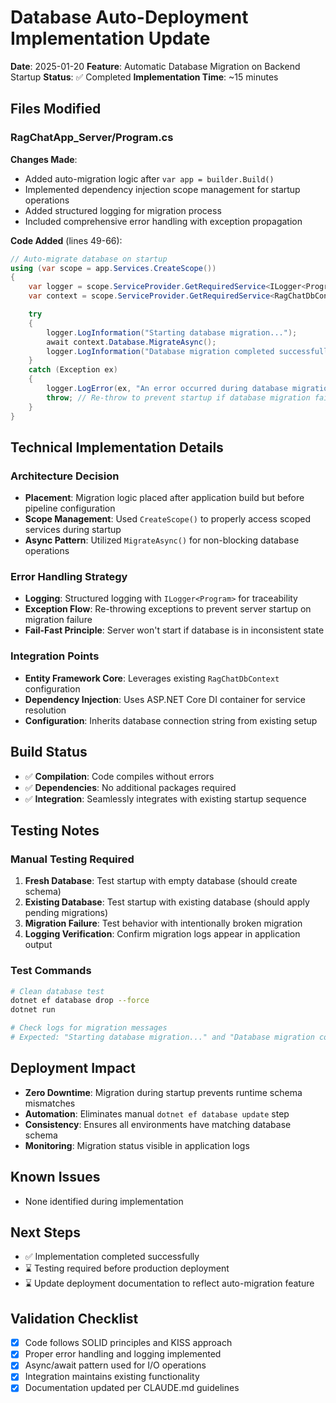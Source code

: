 # Database Auto-Deployment Implementation Update

**Date**: 2025-01-20
**Feature**: Automatic Database Migration on Backend Startup
**Status**: ✅ Completed
**Implementation Time**: ~15 minutes

## Files Modified

### RagChatApp_Server/Program.cs
**Changes Made**:
- Added auto-migration logic after `var app = builder.Build()`
- Implemented dependency injection scope management for startup operations
- Added structured logging for migration process
- Included comprehensive error handling with exception propagation

**Code Added** (lines 49-66):
```csharp
// Auto-migrate database on startup
using (var scope = app.Services.CreateScope())
{
    var logger = scope.ServiceProvider.GetRequiredService<ILogger<Program>>();
    var context = scope.ServiceProvider.GetRequiredService<RagChatDbContext>();

    try
    {
        logger.LogInformation("Starting database migration...");
        await context.Database.MigrateAsync();
        logger.LogInformation("Database migration completed successfully.");
    }
    catch (Exception ex)
    {
        logger.LogError(ex, "An error occurred during database migration.");
        throw; // Re-throw to prevent startup if database migration fails
    }
}
```

## Technical Implementation Details

### Architecture Decision
- **Placement**: Migration logic placed after application build but before pipeline configuration
- **Scope Management**: Used `CreateScope()` to properly access scoped services during startup
- **Async Pattern**: Utilized `MigrateAsync()` for non-blocking database operations

### Error Handling Strategy
- **Logging**: Structured logging with `ILogger<Program>` for traceability
- **Exception Flow**: Re-throwing exceptions to prevent server startup on migration failure
- **Fail-Fast Principle**: Server won't start if database is in inconsistent state

### Integration Points
- **Entity Framework Core**: Leverages existing `RagChatDbContext` configuration
- **Dependency Injection**: Uses ASP.NET Core DI container for service resolution
- **Configuration**: Inherits database connection string from existing setup

## Build Status
- ✅ **Compilation**: Code compiles without errors
- ✅ **Dependencies**: No additional packages required
- ✅ **Integration**: Seamlessly integrates with existing startup sequence

## Testing Notes

### Manual Testing Required
1. **Fresh Database**: Test startup with empty database (should create schema)
2. **Existing Database**: Test startup with existing database (should apply pending migrations)
3. **Migration Failure**: Test behavior with intentionally broken migration
4. **Logging Verification**: Confirm migration logs appear in application output

### Test Commands
```bash
# Clean database test
dotnet ef database drop --force
dotnet run

# Check logs for migration messages
# Expected: "Starting database migration..." and "Database migration completed successfully."
```

## Deployment Impact
- **Zero Downtime**: Migration during startup prevents runtime schema mismatches
- **Automation**: Eliminates manual `dotnet ef database update` step
- **Consistency**: Ensures all environments have matching database schema
- **Monitoring**: Migration status visible in application logs

## Known Issues
- None identified during implementation

## Next Steps
- ✅ Implementation completed successfully
- ⌛ Testing required before production deployment
- ⌛ Update deployment documentation to reflect auto-migration feature

## Validation Checklist
- [x] Code follows SOLID principles and KISS approach
- [x] Proper error handling and logging implemented
- [x] Async/await pattern used for I/O operations
- [x] Integration maintains existing functionality
- [x] Documentation updated per CLAUDE.md guidelines